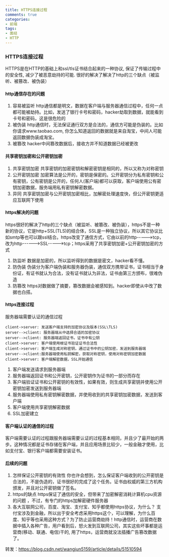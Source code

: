 ```yaml
---
title: HTTPS连接过程
comments: true
categories: 
- 前端
tags: 
- 面经
- HTTP
---
```


### HTTPS连接过程

HTTPS是在HTTP的基础上和ssl/tls证书结合起来的一种协议, 保证了传输过程中的安全性, 减少了被恶意劫持的可能. 很好的解决了解决了http的三个缺点（被监听、被篡改、被伪装）

<!-- more -->

#### http通信存在的问题

1. 容易被监听 
http通信都是明文，数据在客户端与服务器通信过程中，任何一点都可能被劫持。比如，发送了银行卡号和密码，hacker劫取到数据，就能看到卡号和密码，这是很危险的
2. 被伪装 
http通信时，无法保证通行双方是合法的，通信方可能是伪装的。比如你请求www.taobao.com, 你怎么知道返回的数据就是来自淘宝，中间人可能返回数据伪装成淘宝。
3. 被篡改 
hacker中间篡改数据后，接收方并不知道数据已经被更改

#### 共享密钥加密和公开密钥加密

1. 共享密钥加密
共享密钥的加密密钥和解密密钥是相同的，所以又称为对称密钥
2. 公开密钥加密
加密算法是公开的，密钥是保密的。公开密钥分为私有密钥和公有密钥，公有密钥是公开的，任何人(客户端)都可以获取，客户端使用公有密钥加密数据，服务端用私有密钥解密数据。
3. 异同
共享密钥加密与公开密钥加密相比，加解密处理速度快，但公开密钥更适应互联网下使用

#### https解决的问题

https很好的解决了http的三个缺点（被监听、被篡改、被伪装），https不是一种新的协议，它是http+SSL(TLS)的结合体，SSL是一种独立协议，所以其它协议比如smtp等也可以跟ssl结合。https改变了通信方式，它由以前的http----->tcp，改为http------>SSL----->tcp；https采用了共享密钥加密+公开密钥加密的方式

1. 防监听
数据是加密的，所以监听得到的数据是密文，hacker看不懂。
2. 防伪装
伪装分为客户端伪装和服务器伪装，通信双方携带证书，证书相当于身份证，有证书就认为合法，没有证书就认为非法，证书由第三方颁布，很难伪造
3. 防篡改
https对数据做了摘要，篡改数据会被感知到。hacker即使从中改了数据也白搭。

#### https连接过程

服务器端需要认证的通信过程

```sequence
client->server: 发送客户端支持的加密协议及版本(SSL\TLS)
server-->client: 服务器端从中选择合适的加密协议
server-->client: 服务器端返回证书，证书中有公钥
client->server: 客户端使用根证书验证证书合法性
client->server: 客户端生成对称密钥，通过证书中的公钥加密，发送到服务器端
server-->client:服务器端使用私钥解密，获取对称密钥，使用对称密钥加密数据
client->server: 客户端解密数据，SSL开始通信
```

1. 客户端发送请求到服务器端
2. 服务器端返回证书和公开密钥，公开密钥作为证书的一部分而存在
3. 客户端验证证书和公开密钥的有效性，如果有效，则生成共享密钥并使用公开密钥加密发送到服务器端
4. 服务器端使用私有密钥解密数据，并使用收到的共享密钥加密数据，发送到客户端
5. 客户端使用共享密钥解密数据
6. SSL加密建立

#### 客户端认证的通信的过程

客户端需要认证的过程跟服务器端需要认证的过程基本相同，并且少了最开始的两步。这种情况都是证书存储在客户端，并且应用场景比较少，一般金融才使用，比如支付宝、银行客户端都需要安装证书。

#### 后续的问题

1. 怎样保证公开密钥的有效性
你也许会想到，怎么保证客户端收到的公开密钥是合法的，不是伪造的，证书很好的完成了这个任务。证书由权威的第三方机构颁发，并且对公开密钥做了签名。
2. https的缺点
https保证了通信的安全，但带来了加密解密消耗计算机cpu资源的问题 ，不过，有专门的https加解密硬件服务器
3. 各大互联网公司，百度、淘宝、支付宝、知乎都使用https协议，为什么？
支付宝涉及到金融，所以出于安全考虑采用https这个，可以理解，为什么百度、知乎等也采用这种方式？为了防止运营商劫持！http通信时，运营商在数据中插入各种广告，用户看到后，怒火发到互联网公司，其实这些坏事都是运营商(移动、联通、电信)干的, 用了https，运营商就没法插播广告篡改数据了。

转发：https://blog.csdn.net/wangjun5159/article/details/51510594
